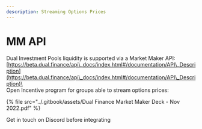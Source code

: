 ```yaml
---
description: Streaming Options Prices
---
```


# MM API

Dual Investment Pools liquidity is supported via a Market Maker API: [https://beta.dual.finance/api\_docs/index.html#/documentation/API\_Description](https://beta.dual.finance/api\_docs/index.html#/documentation/API\_Description)\
\
Open Incentive program for groups able to stream options prices:&#x20;

{% file src="../.gitbook/assets/Dual Finance Market Maker Deck - Nov 2022.pdf" %}

Get in touch on Discord before integrating
